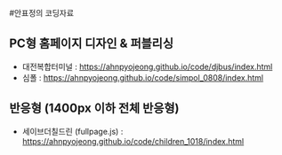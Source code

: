 #안표정의 코딩자료
## PC형 홈페이지 디자인 & 퍼블리싱
- 대전복합터미널 : https://ahnpyojeong.github.io/code/djbus/index.html
- 심폴 : https://ahnpyojeong.github.io/code/simpol_0808/index.html
## 반응형 (1400px 이하 전체 반응형)
- 세이브더칠드린 (fullpage.js) : https://ahnpyojeong.github.io/code/children_1018/index.html
